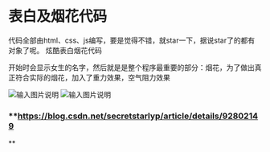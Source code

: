 # 表白及烟花代码

代码全部由html、css、js编写，要是觉得不错，就star一下，据说star了的都有对象了呢。
炫酷表白烟花代码

开始时会显示女生的名字，然后就是是整个程序最重要的部分：烟花，为了做出真正符合实际的烟花，加入了重力效果，空气阻力效果

​​![输入图片说明](https://images.gitee.com/uploads/images/2020/0723/120629_e5c7818b_4992007.png "屏幕截图.png")
![输入图片说明](https://images.gitee.com/uploads/images/2020/0723/120645_3e128888_4992007.png "屏幕截图.png")
###  **https://blog.csdn.net/secretstarlyp/article/details/92802149
** 